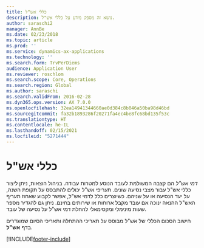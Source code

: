 ```yaml
---
title: כללי אש"ל
description: נושא זה מספק מידע על כללי אש"ל.
author: saraschi2
manager: AnnBe
ms.date: 02/23/2018
ms.topic: article
ms.prod: ''
ms.service: dynamics-ax-applications
ms.technology: ''
ms.search.form: TrvPerDiems
audience: Application User
ms.reviewer: roschlom
ms.search.scope: Core, Operations
ms.search.region: Global
ms.author: saraschi
ms.search.validFrom: 2016-02-28
ms.dyn365.ops.version: AX 7.0.0
ms.openlocfilehash: 32ea14941344660ae0d384c8b046a50ba98d46bd
ms.sourcegitcommit: fa32b1893286f20271fa4ec4be8fc68bd135f53c
ms.translationtype: HT
ms.contentlocale: he-IL
ms.lasthandoff: 02/15/2021
ms.locfileid: "5271444"
---
```

# <a name="per-diem-rules"></a>כללי אש"ל

*דמי אש"ל* הם קצבה המשולמת לעובד הנוסע למטרות עבודה. בניהול הוצאות, ניתן ליצור כללי אש"ל עבור מצבי נסיעה שונים. תעריפי אש"ל יכולים להתבסס על תקופת השנה, על יעד הנסיעה או על שניהם. כשיוצרים כלל לדמי אש"ל, אפשר לקבוע שאחוז תעריף האש"ל ההנאה ינוכה אם עובד מקבל ארוחות או שירותים בחינם. ניתן גם להגדיר מספר שעות מינימלי ומקסימאלי להחלת דמי אש"ל על נסיעה של עובד.

חישוב הסכום הכללי של אש"ל מבוסס על תאריכי ההתחלה ותאריכי הסיום שמוגדרים בדף **אש"ל**.


[!INCLUDE[footer-include](../includes/footer-banner.md)]